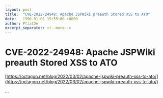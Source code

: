 ```yaml
---
layout: post
title:  "CVE-2022-24948: Apache JSPWiki preauth Stored XSS to ATO"
date:   1990-01-01 19:55:00 +0000
author: PfiatDe
excerpt_separator: <!--more-->
---
```


# CVE-2022-24948: Apache JSPWiki preauth Stored XSS to ATO
[https://octagon.net/blog/2022/03/02/apache-jspwiki-preauth-xss-to-ato/](https://octagon.net/blog/2022/03/02/apache-jspwiki-preauth-xss-to-ato/)

...
<!--more-->
